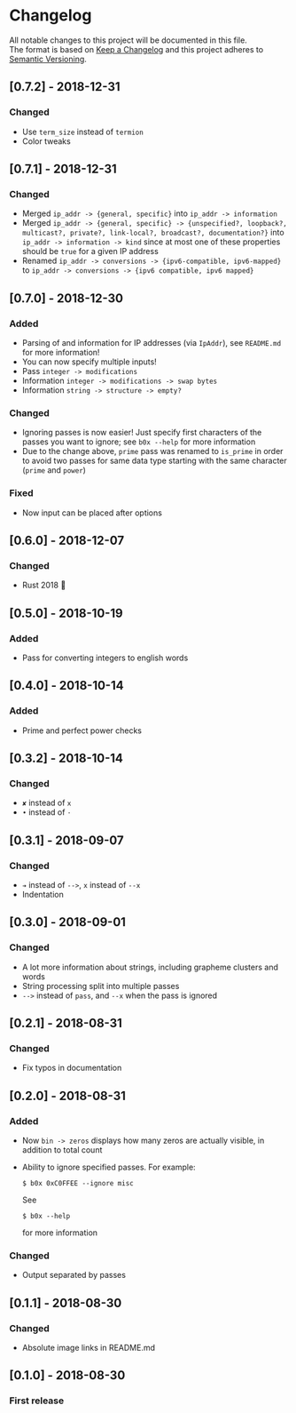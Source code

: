 # Changelog
All notable changes to this project will be documented in this file.    
The format is based on [Keep a Changelog](http://keepachangelog.com/en/1.0.0/)
and this project adheres to [Semantic Versioning](http://semver.org/spec/v2.0.0.html).

## [0.7.2] - 2018-12-31
### Changed
- Use `term_size` instead of `termion`
- Color tweaks

## [0.7.1] - 2018-12-31
### Changed
- Merged `ip_addr -> {general, specific}` into `ip_addr -> information`
- Merged `ip_addr -> {general, specific} -> {unspecified?, loopback?, multicast?, private?, link-local?, broadcast?, documentation?}` into `ip_addr -> information -> kind` since at most one of these properties should be `true` for a given IP address
- Renamed `ip_addr -> conversions -> {ipv6-compatible, ipv6-mapped}` to `ip_addr -> conversions -> {ipv6 compatible, ipv6 mapped}`

## [0.7.0] - 2018-12-30
### Added
- Parsing of and information for IP addresses (via `IpAddr`), see `README.md` for more information!
- You can now specify multiple inputs!
- Pass `integer -> modifications`
- Information `integer -> modifications -> swap bytes`
- Information `string -> structure -> empty?`

### Changed
- Ignoring passes is now easier! Just specify first characters of the passes you want to ignore; see `b0x --help` for more information
- Due to the change above, `prime` pass was renamed to `is_prime` in order to avoid two passes for same data type starting with the same character (`prime` and `power`)

### Fixed
- Now input can be placed after options

## [0.6.0] - 2018-12-07
### Changed
- Rust 2018 :tada:

## [0.5.0] - 2018-10-19
### Added
- Pass for converting integers to english words

## [0.4.0] - 2018-10-14
### Added
- Prime and perfect power checks

## [0.3.2] - 2018-10-14
### Changed
- `✘` instead of `x`
- `•` instead of `⋅`

## [0.3.1] - 2018-09-07
### Changed
- `➔` instead of `-->`, `x` instead of `--x`
- Indentation

## [0.3.0] - 2018-09-01
### Changed
- A lot more information about strings, including grapheme clusters and words
- String processing split into multiple passes
- `-->` instead of `pass`, and `--x` when the pass is ignored

## [0.2.1] - 2018-08-31
### Changed
- Fix typos in documentation

## [0.2.0] - 2018-08-31
### Added
- Now `bin -> zeros` displays how many zeros are actually visible, in addition to total count
- Ability to ignore specified passes. For example:
  ```console
  $ b0x 0xC0FFEE --ignore misc
  ```
  
  See

  ```console
  $ b0x --help
  ```
  
  for more information

### Changed
- Output separated by passes

## [0.1.1] - 2018-08-30
### Changed
- Absolute image links in README.md

## [0.1.0] - 2018-08-30
### First release

